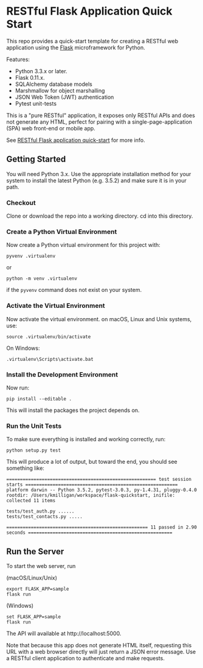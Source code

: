 RESTful Flask Application Quick Start
=====================================

This repo provides a quick-start template for creating a RESTful web application using the [Flask](http://flask.pocoo.org/) microframework for Python.

Features:
* Python 3.3.x or later.
* Flask 0.11.x.
* SQLAlchemy database models
* Marshmallow for object marshalling
* JSON Web Token (JWT) authentication
* Pytest unit-tests

This is a "pure RESTful" application, it exposes only RESTful APIs and does not generate any HTML, perfect for pairing with a single-page-application (SPA) web front-end or mobile app.

See [RESTful Flask application quick-start](http://keathmilligan.net/restful-flask-application-quick-start/) for more info.


## Getting Started

You will need Python 3.x. Use the appropriate installation method for your system to install the latest Python (e.g. 3.5.2) and make sure it is in your path.

### Checkout

Clone or download the repo into a working directory. cd into this directory.

### Create a Python Virtual Environment

Now create a Python virtual environment for this project with:

```
pyvenv .virtualenv
```

or

```
python -m venv .virtualenv
```

if the `pyvenv` command does not exist on your system.

### Activate the Virtual Environment

Now activate the virtual environment. on macOS, Linux and Unix systems, use:

```
source .virtualenv/bin/activate
```

On Windows:

```
.virtualenv\Scripts\activate.bat
```

### Install the Development Environment

Now run:

```
pip install --editable .
```

This will install the packages the project depends on.

### Run the Unit Tests

To make sure everything is installed and working correctly, run:

```
python setup.py test
```

This will produce a lot of output, but toward the end, you should see something like:

```
======================================================= test session starts ========================================================
platform darwin -- Python 3.5.2, pytest-3.0.3, py-1.4.31, pluggy-0.4.0
rootdir: /Users/kmilligan/workspace/flask-quickstart, inifile: 
collected 11 items 

tests/test_auth.py ......
tests/test_contacts.py .....

==================================================== 11 passed in 2.90 seconds =====================================================
```

## Run the Server

To start the web server, run

(macOS/Linux/Unix)
```
export FLASK_APP=sample
flask run
```

(Windows)
```
set FLASK_APP=sample
flask run
```

The API will available at http://localhost:5000.

Note that because this app does not generate HTML itself, requesting this URL with a web browser directly will just return a JSON error message. Use a RESTful client application to authenticate and make requests.
